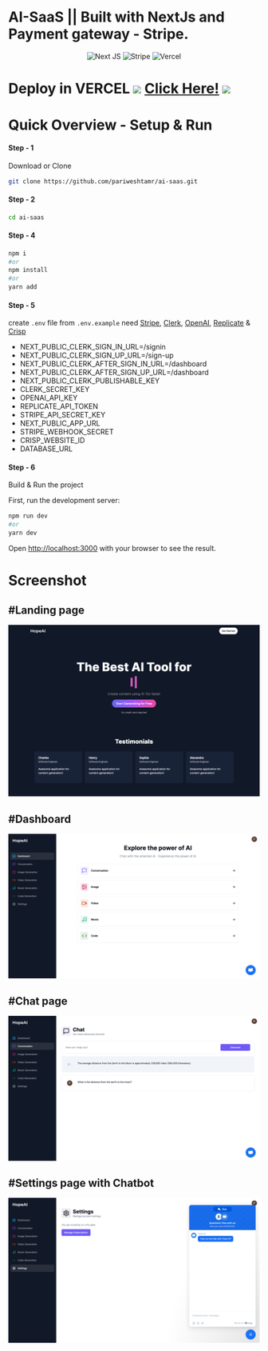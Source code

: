 # AI-SaaS || Built with NextJs and Payment gateway - Stripe.

<div align="center">
  
  ![Next JS](https://img.shields.io/badge/Next-black?style=for-the-badge&logo=next.js&logoColor=white)&nbsp;![Stripe](https://img.shields.io/badge/Stripe-626CD9?style=for-the-badge&logo=Stripe&logoColor=white)&nbsp;![Vercel](https://img.shields.io/badge/Vercel-000000?style=for-the-badge&logo=vercel&logoColor=white)

</div>

# Deploy in **VERCEL** ![](https://img.shields.io/badge/Build-Passed-brightgreen) <a href="https://hope-ai.vercel.app/" target="_blank" target="_blank" title="HopeAI-SaaS" >Click Here!</a> <img src="readme_asset/rocket-joypixels.gif" width="auto" height="30">

# Quick Overview - Setup & Run

#### Step - 1

Download or Clone

```sh
git clone https://github.com/pariweshtamr/ai-saas.git
```

#### Step - 2

```bash
cd ai-saas
```

#### Step - 4

```bash
npm i
#or
npm install
#or
yarn add
```

#### Step - 5

create `.env` file from `.env.example` need [Stripe](https://stripe.com/), [Clerk](https://clerk.com/), [OpenAI](https://openai.com/), [Replicate](https://replicate.com/) & [Crisp](https://crisp.chat/en/)

- NEXT_PUBLIC_CLERK_SIGN_IN_URL=/signin
- NEXT_PUBLIC_CLERK_SIGN_UP_URL=/sign-up
- NEXT_PUBLIC_CLERK_AFTER_SIGN_IN_URL=/dashboard
- NEXT_PUBLIC_CLERK_AFTER_SIGN_UP_URL=/dashboard
- NEXT_PUBLIC_CLERK_PUBLISHABLE_KEY
- CLERK_SECRET_KEY
- OPENAI_API_KEY
- REPLICATE_API_TOKEN
- STRIPE_API_SECRET_KEY
- NEXT_PUBLIC_APP_URL
- STRIPE_WEBHOOK_SECRET
- CRISP_WEBSITE_ID
- DATABASE_URL

#### Step - 6

Build & Run the project

First, run the development server:

```bash
npm run dev
#or
yarn dev
```

Open [http://localhost:3000](http://localhost:3000) with your browser to see the result.

# Screenshot

## #Landing page

<img src="readme_asset/1.png">

## #Dashboard

<img src="readme_asset/2.png">

## #Chat page

<img src="readme_asset/3.png">

## #Settings page with Chatbot

<img src="readme_asset/4.png">
